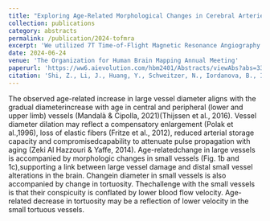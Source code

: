 ```yaml
---
title: "Exploring Age-Related Morphological Changes in Cerebral Arteries: A 7T TOF MRA Study"
collection: publications
category: abstracts
permalink: /publication/2024-tofmra
excerpt: 'We utilized 7T Time-of-Flight Magnetic Resonance Angiography (TOF MRA) to analyze age-related changes in cerebral arterial diameter and tortuosity, finding that aging is associated with increased diameter in large vessels, decreased diameter and tortuosity in small vessels, and potential implications for cerebrovascular health in older adults.'
date: 2024-06-24
venue: 'The Organization for Human Brain Mapping Annual Meeting'
paperurl: 'https://ww6.aievolution.com/hbm2401/Abstracts/viewAbs?abs=3337'
citation: 'Shi, Z., Li, J., Huang, Y., Schweitzer, N., Iordanova, B., Ibrahim, T. S., Yang, S., Stetten, G. D., Aizenstein, H. J., Wu, M. (2024, June 24-25). <i>Exploring Age-Related Morphological Changes in Cerebral Arteries: A 7T TOF MRA Study</i> [Poster Abstract]. The Organization for Human Brain Mapping 2024 Annual Meeting, <i>virtual</i>.'
---
```


The observed age-related increase in large vessel diameter aligns with the gradual diameterincrease with age in central and peripheral (lower and upper limb) vessels (Mandalà & Cipolla, 2021)(Thijssen et al., 2016). Vessel diameter dilation may reflect a compensatory enlargement (Polak et al.,1996), loss of elastic fibers (Fritze et al., 2012), reduced arterial storage capacity and compromisedcapability to attenuate pulse propagation with aging (Zeki Al Hazzouri & Yaffe, 2014). Age-relatedchange in large vessels is accompanied by morphologic changes in small vessels (Fig. 1b and 1c),supporting a link between large vessel damage and distal small vessel alterations in the brain. Changein diameter in small vessels is also accompanied by change in tortuosity. Thechallenge with the small vessels is that their conspicuity is conflated by lower blood flow velocity. Age-related decrease in tortuosity may be a reflection of lower velocity in the small tortuous vessels.
